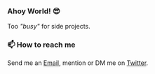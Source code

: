 ### Ahoy World! :sunglasses:

Too _"busy"_ for side projects.

### 📫 How to reach me

Send me an [Email](mailto:earll.dev@protonmail.com), mention or DM me on [Twitter](https://twitter.com/bleepster).

<!--
**bleepster/bleepster** is a ✨ _special_ ✨ repository because its `README.md` (this file) appears on your GitHub profile.

Here are some ideas to get you started:

- 🔭 I’m currently working on ...
- 🌱 I’m currently learning ...
- 👯 I’m looking to collaborate on ...
- 🤔 I’m looking for help with ...
- 💬 Ask me about ...
- 📫 How to reach me: ...
- 😄 Pronouns: ...
- ⚡ Fun fact: ...
-->
